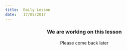 ```yaml
---
title:  Daily Lesson
date:   17/05/2017
---
```


### <center>We are working on this lesson</center>
<center>Please come back later</center>